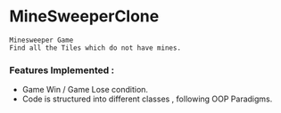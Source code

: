 # MineSweeperClone

    Minesweeper Game
    Find all the Tiles which do not have mines.

### Features Implemented :
 - Game Win / Game Lose condition.
 - Code is structured into different classes , following OOP Paradigms.
 